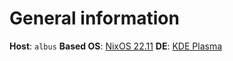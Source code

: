 # General information

**Host**: `albus`
**Based OS**: [NixOS 22.11](https://nixos.org/blog/announcements.html#nixos-22.11/)
**DE**: [KDE Plasma](https://kde.org/plasma-desktop/)
